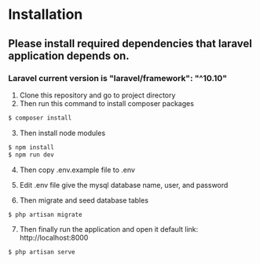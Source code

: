 # Installation

## Please install required dependencies that laravel application depends on.

### Laravel current version is "laravel/framework": "^10.10"

1. Clone this repository and go to project directory
2. Then run this command to install composer packages
```bash
$ composer install
```
3. Then install node modules
```bash
$ npm install
$ npm run dev
```
4. Then copy .env.example file to .env

5. Edit .env file give the mysql database name, user, and password
6. Then migrate and seed database tables
```bash
$ php artisan migrate
```
7. Then finally run the application and open it default link: http://localhost:8000
```bash
$ php artisan serve
```
